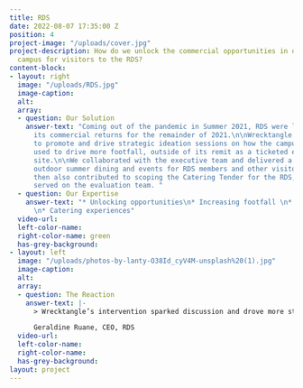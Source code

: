 ```yaml
---
title: RDS
date: 2022-08-07 17:35:00 Z
position: 4
project-image: "/uploads/cover.jpg"
project-description: How do we unlock the commercial opportunities in our Ballsbridge
  campus for visitors to the RDS?
content-block:
- layout: right
  image: "/uploads/RDS.jpg"
  image-caption: 
  alt: 
  array:
  - question: Our Solution
    answer-text: "Coming out of the pandemic in Summer 2021, RDS were looking to maximise
      its commercial returns for the remainder of 2021.\n\nWrecktangle came on board
      to promote and drive strategic ideation sessions on how the campus could be
      used to drive more footfall, outside of its remit as a ticketed event and conference
      site.\n\nWe collaborated with the executive team and delivered a strategy around
      outdoor summer dining and events for RDS members and other visitors. These ideas
      then also contributed to scoping the Catering Tender for the RDS, where we also
      served on the evaluation team. "
  - question: Our Expertise
    answer-text: "* Unlocking opportunities\n* Increasing footfall \n* Strategic thinking
      \n* Catering experiences"
  video-url: 
  left-color-name: 
  right-color-name: green
  has-grey-background: 
- layout: left
  image: "/uploads/photos-by-lanty-O38Id_cyV4M-unsplash%20(1).jpg"
  image-caption: 
  alt: 
  array:
  - question: The Reaction
    answer-text: |-
      > ​Wrecktangle’s intervention sparked discussion and drove more strategic thinking across our RDS team to use the Campus in different ways, to increase the footfall to the RDS, outside of those attending our rostered events, and to drive more revenue in quieter periods.

      Geraldine Ruane, CEO, RDS
  video-url: 
  left-color-name: 
  right-color-name: 
  has-grey-background: 
layout: project
---
```


